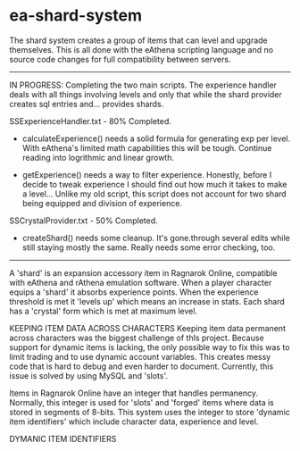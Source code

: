 ea-shard-system
===============

The shard system creates a group of items that can level 
and upgrade themselves. This is all done with the eAthena
scripting language and no source code changes for full
compatibility between servers.

-----

IN PROGRESS: Completing the two main scripts. The experience handler deals with
all things involving levels and only that while the shard provider creates sql
entries and... provides shards.

SSExperienceHandler.txt - 80% Completed.

 - calculateExperience() needs a solid formula for generating
   exp per level. With eAthena's limited math capabilities this
   will be tough. Continue reading into logrithmic and linear
   growth.
   
 - getExperience() needs a way to filter experience. Honestly, 
   before I decide to tweak experience I should find out how
   much it takes to make a level... Unlike my old script, this
   script does not account for two shard being equipped and
   division of experience.
   
SSCrystalProvider.txt - 50% Completed.

 - createShard() needs some cleanup. It's gone.through several
   edits while still staying mostly the same. Really needs some
   error checking, too.

----

A 'shard' is an expansion accessory item in Ragnarok Online, compatible with eAthena and rAthena emulation software. When a player character equips a 'shard' it absorbs experience points. When the experience threshold is met it 'levels up' which means an increase in stats. Each shard has a 'crystal' form which is met at maximum level.

KEEPING ITEM DATA ACROSS CHARACTERS
Keeping item data permanent across characters was the biggest challenge of thIs project. Because support for dynamic items is lacking, the only possible way to fix this was to limit trading and to use dynamic account variables. This creates messy code that is hard to debug and even harder to document. Currently, this issue is solved by using MySQL and 'slots'.

Items in Ragnarok Online have an integer that handles permanency. Normally, this integer is used for 'slots' and 'forged' items where data is stored in segments of 8-bits. This system uses the integer to store 'dynamic item identifiers' which include character data, experience and level.

DYMANIC ITEM IDENTIFIERS
